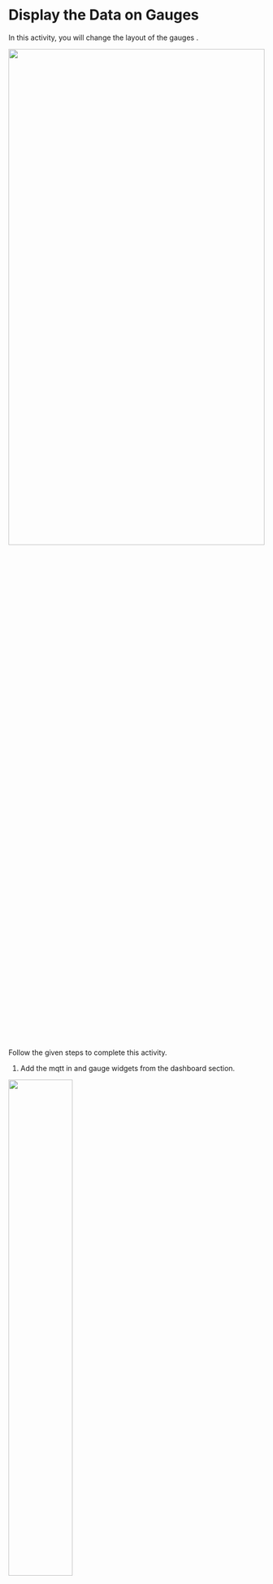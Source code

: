 Display the Data on Gauges
======================
In this activity, you will change the layout of the gauges .


<img src= "https://s3.amazonaws.com/media-p.slid.es/uploads/1525749/images/11157299/SA1.gif" width = "100%" height = "50%">


Follow the given steps to complete this activity.


1. Add the mqtt in and gauge widgets from the dashboard section.


<img src= "https://s3.amazonaws.com/media-p.slid.es/uploads/1525749/images/11157076/pasted-from-clipboard.png" width = "50%" height = "50%">




2. Configure the widgets by connecting them and adding them to appropriate tabs and groups.


<img src= "https://s3.amazonaws.com/media-p.slid.es/uploads/1525749/images/11157084/SA1_widgets_connected_only.png" width = "50%" height = "50%">






3. Change the layout by updating the width of the Gauges group to 20.


<img src= "https://s3.amazonaws.com/media-p.slid.es/uploads/1525749/images/11157182/SA1_step_3a.gif" width = "50%" height = "50%">


* Change the layout by updating the size of the gauges to `5X3`.


<img src= "https://s3.amazonaws.com/media-p.slid.es/uploads/1525749/images/11157183/SA1_step_3b.gif" width = "50%" height = "50%">


* Save and run the code to check the output.
